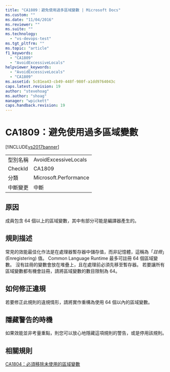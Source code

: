 ```yaml
---
title: "CA1809：避免使用過多區域變數 | Microsoft Docs"
ms.custom: ""
ms.date: "11/04/2016"
ms.reviewer: ""
ms.suite: ""
ms.technology: 
  - "vs-devops-test"
ms.tgt_pltfrm: ""
ms.topic: "article"
f1_keywords: 
  - "CA1809"
  - "AvoidExcessiveLocals"
helpviewer_keywords: 
  - "AvoidExcessiveLocals"
  - "CA1809"
ms.assetid: 5c81ea43-cb49-448f-980f-a1dd9764043c
caps.latest.revision: 19
author: "stevehoag"
ms.author: "shoag"
manager: "wpickett"
caps.handback.revision: 19
---
```

# CA1809：避免使用過多區域變數
[!INCLUDE[vs2017banner](../code-quality/includes/vs2017banner.md)]

|||  
|-|-|  
|型別名稱|AvoidExcessiveLocals|  
|CheckId|CA1809|  
|分類|Microsoft.Performance|  
|中斷變更|中斷|  
  
## 原因  
 成員包含 64 個以上的區域變數，其中有部分可能是編譯器產生的。  
  
## 規則描述  
 常見的效能最佳化作法是在處理器暫存器中儲存值，而非記憶體，這稱為「*註冊*」\(Enregistering\) 值。  Common Language Runtime 最多可註冊 64 個區域變數。  沒有註冊的變數會放在堆疊上，且在處理前必須先移至暫存器。  若要讓所有區域變數都有機會註冊，請將區域變數的數目限制為 64。  
  
## 如何修正違規  
 若要修正此規則的違規情形，請將實作重構為使用 64 個以內的區域變數。  
  
## 隱藏警告的時機  
 如果效能並非考量重點，則您可以放心地隱藏這項規則的警告，或是停用該規則。  
  
## 相關規則  
 [CA1804：必須移除未使用的區域變數](../code-quality/ca1804-remove-unused-locals.md)